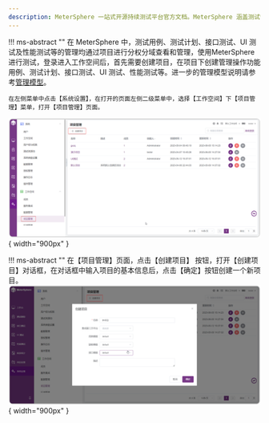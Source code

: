```yaml
---
description: MeterSphere 一站式开源持续测试平台官方文档。MeterSphere 涵盖测试管理、接口测试、UI 测试和性能测试等功能，全面兼容 JMeter、Selenium 等主流开源标准，有效助力开发和测试团队充分利用云弹性进行高度可 扩展的自动化测试，加速高质量的软件交付。
---
```


!!! ms-abstract ""
    在 MeterSphere 中，测试用例、测试计划、接口测试、UI 测试及性能测试等的管理均通过项目进行分权分域查看和管理，使用MeterSphere 进行测试，登录进入工作空间后，首先需要创建项目，在项目下创建管理操作功能用例、测试计划、接口测试、UI 测试、性能测试等。进一步的管理模型说明请参考[管理模型](../system_arch.md#_3)。
    
    在左侧菜单中点击【系统设置】，在打开的页面左侧二级菜单中，选择【工作空间】下【项目管理】菜单，打开【项目管理】页面。
![!项目管理](../img/system_management/创建项目快速.png){ width="900px" }

!!! ms-abstract ""
    在【项目管理】页面，点击【创建项目】 按钮，打开【创建项目】对话框，在对话框中输入项目的基本信息后，点击【确定】按钮创建一个新项目。
![!项目管理](../img/system_management/快速创建项目1.png){ width="900px" }